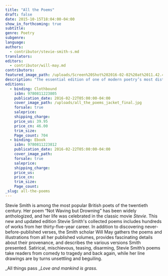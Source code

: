 ```yaml
---
title: "All the Poems"
draft: false
date: 2015-10-15T18:04:00-04:00
show_in_forthcoming: true
subtitle:
genre: Poetry
subgenre:
language:
authors:
  - contributor/stevie-smith-s.md
translators:
editors:
  - contributor/will-may.md
contributors:
featured_image_path: /uploads/Screen%20Shot%202016-02-02%20at%2011.42.46%20AM.png
description: "The essential edition of one of modern poetry’s most distinctive voices. "
editions:
  - binding: Clothbound
    isbn: 9780811223805
    publication_date: 2016-02-22T05:00:00-04:00
    cover_image_path: /uploads/all_the_poems_jacket_final.jpg
    forsale: true
    saleprice:
    shipping_charge:
    price_us: 39.95
    price_cn: 46.00
    trim_size:
    Page_count: 704
  - binding: Ebook
    isbn: 9780811223812
    publication_date: 2016-02-22T05:00:00-04:00
    cover_image_path:
    forsale: true
    saleprice:
    shipping_charge:
    price_us:
    price_cn:
    trim_size:
    Page_count:
_slug: all-the-poems
---
```


Stevie Smith is among the most popular British poets of the twentieth century. Her poem “Not Waving but Drowning” has been widely anthologized, and her life was celebrated in the classic movie _Stevie_. This new and updated edition Stevie Smith's collected poems includes hundreds of works from her thirty-five-year career. In addition to discovering never-before-published verses, the Smith scholar Will May gathers the poems and illustrations from all her published volumes, provides fascinating details about their provenance, and describes the various versions Smith presented. Satirical, mischievous, teasing, disarming, Stevie Smith’s poems take readers from comedy to tragedy and back again, while her line drawings are by turns unsettling and beguiling.

_All things pass
__Love and mankind is grass._


